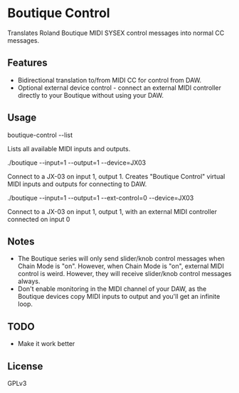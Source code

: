 # Boutique Control

Translates Roland Boutique MIDI SYSEX control messages into normal CC messages.

## Features

* Bidirectional translation to/from MIDI CC for control from DAW.
* Optional external device control - connect an external MIDI controller directly to your Boutique without using your DAW.

## Usage

 boutique-control --list

Lists all available MIDI inputs and outputs.

 ./boutique --input=1 --output=1 --device=JX03

Connect to a JX-03 on input 1, output 1. Creates "Boutique Control" virtual MIDI inputs and outputs for connecting to DAW.

 ./boutique --input=1 --output=1 --ext-control=0 --device=JX03

Connect to a JX-03 on input 1, output 1, with an external MIDI controller connected on input 0

## Notes

* The Boutique series will only send slider/knob control messages when Chain Mode is "on". However, when Chain Mode is "on", external MIDI control is weird. However, they will receive slider/knob control messages always.
* Don't enable monitoring in the MIDI channel of your DAW, as the Boutique devices copy MIDI inputs to output and you'll get an infinite loop.

## TODO

* Make it work better

## License

GPLv3